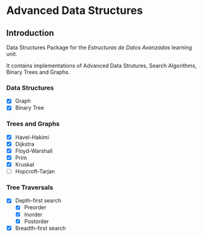 #   Advanced Data Structures
##  Introduction
Data Structures Package for the *Estructuras de Datos Avanzadas* learning unit.

It contains implementations of Advanced Data Strutures, Search Algorithms, Binary Trees and Graphs.
###  Data Structures
- [x] Graph
- [x] Binary Tree
###  Trees and Graphs
- [x] Havel-Hakimi
- [x] Dijkstra
- [x] Floyd-Warshall
- [x] Prim
- [x] Kruskal
- [ ] Hopcroft-Tarjan
### Tree Traversals
- [x] Depth-first search
  - [x] Preorder
  - [x] Inorder
  - [x] Postorder
- [x] Breadth-first search
